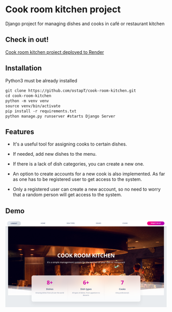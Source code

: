 # Cook room kitchen project

Django project for managing dishes and cooks in café or restaurant kitchen

## Check in out!
[Cook room kitchen project deployed to Render]()

## Installation
Python3 must be already installed

```shell
git clone https://github.com/ostapT/cook-room-kitchen.git
cd cook-room-kitchen
python -m venv venv
source venv/bin/activate
pip install -r requirements.txt
python manage.py runserver #starts Django Server
```
## Features

* It's a useful tool for assigning cooks to certain dishes. 

* If needed, add new dishes to the menu.

* If there is a lack of dish categories, you can create a new one.

* An option to create accounts for a new cook is also implemented. As far as one has to be registered user to get access to the system.

* Only a registered user can create a new account, so no need to worry that a random person will get access to the system.

## Demo
![Website Interface](demo_pic.png)
